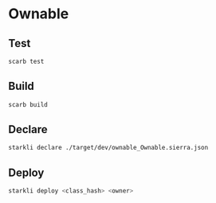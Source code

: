 # Ownable

## Test

```bash
scarb test
```

## Build

```bash
scarb build
```

## Declare

```bash
starkli declare ./target/dev/ownable_Ownable.sierra.json
```

## Deploy

```bash
starkli deploy <class_hash> <owner>
```
